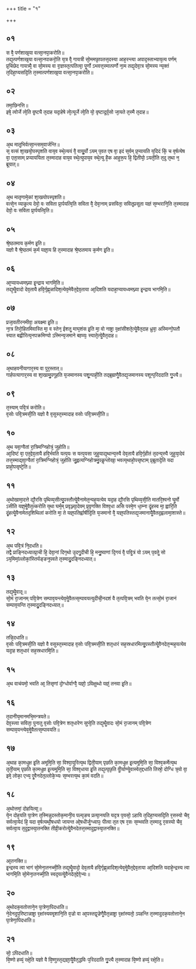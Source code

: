 +++
title = "१"

+++
## ०१
स वै᳘ पर्णशाख᳘या वत्सा᳘नपा᳘करोति॥  
तद्य᳘त्पर्णशाख᳘या वत्सा᳘नपाकरो᳘ति य᳘त्र वै᳘ गायत्री सो᳘ममछा᳘पतत्त᳘दस्या आह᳘रन्त्या अपाद᳘स्ताभ्याय᳘त्य पर्णम् प्र᳘चिछेद गायत्र्यै᳘ वा सो᳘मस्य वा रा᳘ज्ञस्त᳘त्पतित्वा᳘ पॗर्णो ऽभवत्त᳘स्मात्पर्णो ना᳘म तद्य᳘देवा᳘त्र सो᳘मस्य न्य᳘क्तं त᳘दिहा᳘प्यसदि᳘ति त᳘स्मात्पर्णशाख᳘या वत्सा᳘नपा᳘करोति॥  
## ०२
तमा᳘छिनत्ति॥  
इषे᳘ त्वोर्जे त्वे᳘ति वृ᳘ष्ट्यै त᳘दाह यदा᳘हेषे त्वे᳘त्यूर्जे त्वे᳘ति यो᳘ वृष्टादूर्ग्र᳘सो जा᳘यते त᳘स्मै त᳘दाह॥  
## ०३
अ᳘थ मातृ᳘भिर्वत्सा᳘न्त्सम᳘वार्जन्ति॥  
स᳘ वत्सं शा᳘खयो᳘पस्पृशति वाय᳘व स्थे᳘त्ययं वै᳘ वायुॗर्यो ऽयम् प᳘वत एष वा᳘ इदं स᳘र्वम् प्र᳘प्यायति य᳘दिदं किं᳘ च व᳘र्षत्येष वा᳘ एता᳘साम् प्रप्याययिता त᳘स्मादाह वाय᳘व स्थे᳘त्युपाय᳘व स्थे᳘त्यु है᳘क आहुरू᳘प हि᳘ द्वितीयो᳘ ऽयती᳘ति त᳘दु त᳘था न᳘ ब्रूयात्॥  
## ०४
अ᳘थ मातृणामे᳘कां शा᳘खयोपस्पृशति॥  
वत्से᳘न व्याकृ᳘त्य देवो᳘ वः सविता प्रा᳘र्पयत्वि᳘ति सविता वै᳘ देवा᳘नाम् प्रसविता᳘ सवितृ᳘प्रसूता यज्ञं स᳘म्भरानि᳘ति त᳘स्मादाह देवो᳘ वः सविता प्रा᳘र्पयत्वि᳘ति॥  
## ०५
श्रे᳘ष्ठतमाय क᳘र्मण इ᳘ति॥  
यज्ञो वै श्रे᳘ष्ठतमं क᳘र्म यज्ञा᳘य हि त᳘स्मादाह श्रे᳘ष्ठतमाय क᳘र्मण इ᳘ति॥  
## ०६
आ᳘प्यायध्वमघ्न्या इ᳘न्द्राय भागमि᳘ति॥  
तद्य᳘थैॗवादो देव᳘तायै हवि᳘र्गृह्ण᳘न्नादिश᳘त्येव᳘मेवैत᳘द्देव᳘ताया आ᳘दिशति यदाहा᳘प्यायध्वमघ्न्या इ᳘न्द्राय भागमि᳘ति॥  
## ०७
प्रजा᳘वतीरनमीवा᳘ अयक्ष्मा इ᳘ति॥  
ना᳘त्र तिरो᳘हितमिवास्ति मा᳘ व स्तेन᳘ ईशतॗ माघ᳘शंस इ᳘ति मा᳘ वो नाष्ट्रा र᳘क्षांसीशते᳘त्येॗवैत᳘दाह ध्रुवा᳘ अस्मिन्गो᳘पतौ स्यात बह्वीरित्य᳘नपक्रमिण्यो ऽस्मिन्य᳘जमाने बह्व्यः᳘ स्याते᳘त्येॗवैत᳘दाह॥  
## ०८
अ᳘थाहवनीयागार᳘स्य वा पुर᳘स्तात्॥  
गार्हपत्यागार᳘स्य वा शा᳘खामु᳘पगूहति य᳘जमानस्य पशू᳘न्पाही᳘ति तद्ब्र᳘ह्मणैॗवैतद्य᳘जमानस्य पशून्प᳘रिददाति गु᳘प्त्यै॥  
## ०९
त᳘स्याम् पवि᳘त्रं करोति॥  
व᳘सोः पवि᳘त्रमसी᳘ति यज्ञो वै व᳘सुस्त᳘स्मादाह वसोः पवि᳘त्रमसी᳘ति॥  
## १०
अ᳘थ यवा᳘ग्वैतां रा᳘त्रिमग्निहोत्रं᳘ जुहोति॥  
आ᳘दिष्टं वा᳘ एत᳘द्देव᳘तायै हवि᳘र्भवति यत्प᳘यः स यत्प᳘यसा जुहुयाद्य᳘थान्य᳘स्यै देव᳘तायै हवि᳘र्गृहीतं त᳘दन्य᳘स्यै जुहुया᳘देवं तत्त᳘स्माद्यवा᳘ग्वैतां रा᳘त्रिमग्निहोत्रं᳘ जुहोति जु᳘ह्वत्यग्निहोत्रमु᳘पकॢप्तोखा᳘ भवत्य᳘थाहो᳘पसृष्टाम् प्र᳘ब्रूतादे᳘ति यदा प्राहो᳘पसृष्टे᳘ति॥  
## ११
अ᳘थोखामा᳘दत्ते द्यौ᳘रसि पृथिव्य᳘सीत्यु᳘पस्तौत्येॗवैनामेत᳘न्यह᳘यत्येव यदा᳘ह द्यौ᳘रसि पृथिव्य᳘सी᳘ति मातरि᳘श्वनो घॗर्मो ऽसीति यज्ञ᳘मेॗवैत᳘त्करोति य᳘था घर्म᳘म् प्रवृञ्ज्या᳘देवम् प्र᳘वृणक्ति विश्व᳘धा असि परमे᳘ण धा᳘म्ना दृं᳘हस्व मा᳘ ह्वारि᳘ति दृं᳘हत्येॗवैनामेतद᳘शिथिलां करोति मा᳘ ते यज्ञ᳘पतिर्ह्वार्षीदि᳘ति य᳘जमानो वै᳘ यज्ञ᳘पतिस्तद्य᳘जमानायैॗवैतद᳘ह्वलामा᳘शास्ते॥  
## १२
अ᳘थ पवि᳘त्रं नि᳘दधति॥  
तद्वै प्राङ्निदध्यात्प्रा᳘ची हि᳘ देवा᳘नां दिग᳘थो उ᳘दगु᳘दीची हि᳘ मनुॗष्याणां दि᳘गयं वै᳘ पविॗत्रं यो ऽयम् प᳘वतेॗ सो ऽय᳘मिमां᳘ल्लोकां᳘स्तिर्यङ्ङनुपवते त᳘स्मादु᳘दङ्निदध्यात्॥  
## १३
तद्य᳘थैॗवादः᳟॥  
सो᳘मं रा᳘जानम् पवि᳘त्रेण सम्पाव᳘यन्त्येव᳘मेॗवैतत्स᳘म्पावयत्युदीची᳘नदशं वै त᳘त्पवि᳘त्रम् भवति ये᳘न तत्सो᳘मं रा᳘जानं सम्पाव᳘यन्ति त᳘स्मादु᳘दङ्निदध्यात्॥  
## १४
तन्नि᳘दधाति॥  
व᳘सोः पवि᳘त्रमसी᳘ति यज्ञो वै वसुस्त᳘स्मादाह व᳘सोः पवि᳘त्रमसी᳘ति शत᳘धारं सह᳘स्रधारमित्यु᳘पस्तौत्येॗवैनदेत᳘न्मह᳘यत्येव यदा᳘ह शत᳘धारं सह᳘स्रधारमि᳘ति॥  
## १५
अ᳘थ वाचंयमो᳘ भवति आ᳘ तिसृणां दो᳘ग्धोर्वाग्वै᳘ यज्ञो᳘ ऽविक्षुब्धो यज्ञं᳘ तनवा इ᳘ति॥  
## १६
त᳘दानीय᳘मानमभि᳘मन्त्रयते॥  
देव᳘स्त्वा सविता᳘ पुनातु व᳘सोः पवि᳘त्रेण शत᳘धारेण सुप्वे᳘ति तद्य᳘थैॗवादः सो᳘मं रा᳘जानम् पवि᳘त्रेण सम्पाव᳘यन्त्येव᳘मेॗवैतत्स᳘म्पावयति॥  
## १७
अ᳘थाह का᳘मधुक्ष इ᳘ति अमूमि᳘ति सा᳘ विश्वा᳘युरित्य᳘थ द्विती᳘याम् पृछति का᳘मधुक्ष इ᳘त्यमूमि᳘ति सा᳘ विश्व᳘कर्मेत्य᳘थ तृती᳘याम् पृछति का᳘मधुक्ष इ᳘त्यमूमि᳘ति सा᳘ विश्व᳘धाया इ᳘ति तद्य᳘त्पृछ᳘ति वीॗर्याण्येॗवास्वेत᳘द्दधाति तिस्रो᳘ दोग्धि त्र᳘यो वा᳘ इमे᳘ लोका᳘ एभ्य᳘ एॗवैनदेत᳘ल्लोके᳘भ्यः स᳘म्भरत्य᳘थ का᳘मं वदति॥  
## १८
अ᳘थोत्तमां᳘ दोहयित्वा᳟॥  
ये᳘न दोह᳘यति पा᳘त्रेण त᳘स्मिन्नुदस्तोक᳘मानी᳘य पल्य᳘ङ्य प्रत्या᳘नयति यद᳘त्र प᳘यसो᳘ ऽहायि त᳘दिहा᳘प्यसदि᳘ति र᳘सस्यो चैव᳘ सर्वत्वा᳘येदं हि᳘ यदा व᳘र्षत्यथौ᳘षधयो जायन्त ओ᳘षधीर्जॗग्ध्वापः᳘ पीत्वा त᳘त एष र᳘सः स᳘म्भवति त᳘स्मादु र᳘सस्यो चैव᳘ सर्वत्वा᳘य त᳘दुद्वास्या᳘तनक्ति तीव्री᳘करोत्येॗवैनदेतत्त᳘स्मादुद्वास्या᳘तनक्ति॥  
## १९
आ᳘तनक्ति॥  
इ᳘न्द्रस्य त्वा भागं सो᳘मेना᳘तनच्मी᳘ति तद्य᳘थैॗवादो᳘ देव᳘तायै हवि᳘र्गृह्ण᳘न्नादिश᳘त्येव᳘मेॗवैत᳘द्देव᳘ताया आ᳘दिशति यदाहे᳘न्द्रस्य त्वा भागमि᳘ति सो᳘मेना᳘तनच्मी᳘ति स्वद᳘यत्येॗवैनदेत᳘द्देवे᳘भ्यः॥  
## २०
अ᳘थोदक᳘वतोत्ताने᳘न पा᳘त्रेणा᳘पिदधाति॥  
ने᳘देनदुप᳘रिष्टान्नाष्ट्रा र᳘क्षांस्यवमृ᳘शानि᳘ति व᳘ज्रो वा आ᳘पस्तद्व᳘ज्रेणैॗवैत᳘न्नाष्ट्रा र᳘क्षांस्यतो᳘ ऽपहन्ति त᳘स्मादुदक᳘वतोत्ताने᳘न पा᳘त्रेणा᳘पिदधाति॥  
## २१
सो᳘ ऽपिदधाति॥  
वि᳘ष्णो हव्यं᳘ रक्षे᳘ति यज्ञो वै वि᳘ष्णुस्त᳘द्यज्ञा᳘यैॗवैत᳘द्धविः प᳘रिददाति गु᳘प्त्यै त᳘स्मादाह वि᳘ष्णो हव्यं᳘ रक्षे᳘ति॥  